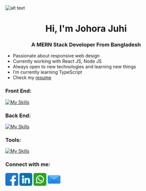 ![alt text](https://i.ibb.co/sVBsbHT/Black-Modern-Personal-Linked-In-Banner.png)
<h1 align="center">Hi, I'm Johora Juhi</h1>
<h3 align="center">A MERN Stack Developer From Bangladesh</h3>

-  Passionate about responsive web design
-  Currently working with React JS, Node JS
-  Always open to new technologies and learning new things
-  I’m currently learning TypeScript
- Check my [resume](https://drive.google.com/file/d/1XhtieqIUeHnP9oI1WSZ-NOvrAVWyy5bg/view?usp=share_link)


<h3>Front End:</h3>

[![My Skills](https://skills.thijs.gg/icons?i=html,css,bootstrap,tailwind,react,typescript&theme=dark)](https://skills.thijs.gg)

<h3>Back End:</h3>

[![My Skills](https://skills.thijs.gg/icons?i=nodejs,express,mongodb,firebase&theme=dark)](https://skills.thijs.gg)

<h3>Tools:</h3>

[![My Skills](https://skills.thijs.gg/icons?i=vscode,atom,git,github,figma&theme=dark)](https://skills.thijs.gg)

<h3 align="left">Connect with me:</h3>

[<img style="width:40px" src="facebook.png"/>](https://www.facebook.com/profile.php?id=100082975533288)
[<img style="width:40px" src="linkedin.png"/>](https://www.linkedin.com/in/johora-juhi/)
[<img style="width:40px" src="whatsapp.png"/>](https://wa.me/+8801978110498)
[<img style="width:40px" src="email.png"/>](mailto:zohrajuhi1012@gmail.com)
<!---
Johora-Juhi/Johora-Juhi is a ✨ special ✨ repository because its `README.md` (this file) appears on your GitHub profile.
You can click the Preview link to take a look at your changes.
--->
